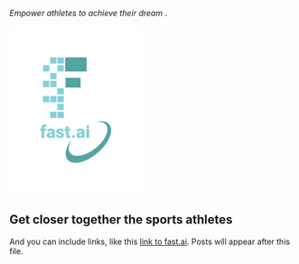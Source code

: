 *Empower athletes to achieve their dream*
.


![Image of fast.ai logo](images/logo.png)

## Get closer together the sports athletes

And you can include links, like this [link to fast.ai](https://www.fast.ai). Posts will appear after this file. 
